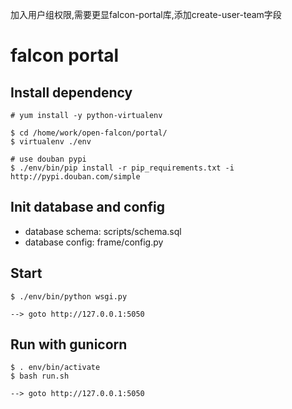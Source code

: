 加入用户组权限,需要更显falcon-portal库,添加create-user-team字段

falcon portal
============

## Install dependency

    # yum install -y python-virtualenv

    $ cd /home/work/open-falcon/portal/
    $ virtualenv ./env

    # use douban pypi
    $ ./env/bin/pip install -r pip_requirements.txt -i http://pypi.douban.com/simple


## Init database and config

- database schema: scripts/schema.sql
- database config: frame/config.py

## Start

    $ ./env/bin/python wsgi.py

    --> goto http://127.0.0.1:5050


## Run with gunicorn

    $ . env/bin/activate
    $ bash run.sh
    
    --> goto http://127.0.0.1:5050



